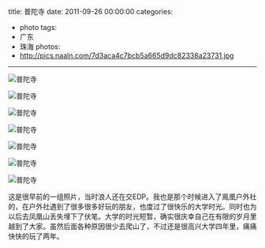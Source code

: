 title: 普陀寺
date: 2011-09-26 00:00:00
categories:
- photo
tags:
- 广东
- 珠海
photos:
- http://pics.naaln.com/7d3aca4c7bcb5a665d9dc82338a23731.jpg
---

![普陀寺](http://pics.naaln.com/bf50676daec06f5f4c790a30f6f562be.jpg)

![普陀寺](http://pics.naaln.com/2308da8a54fe482b795bb55b221d65c2.jpg)

![普陀寺](http://pics.naaln.com/7000e8da518a823fd47ee9e6ca8b4720.jpg)

![普陀寺](http://pics.naaln.com/388b47560c0e48441d74dbcc21e83c7f.jpg)

![普陀寺](http://pics.naaln.com/a2fa0a411dd049e8fd41267ed2578822.jpg)

![普陀寺](http://pics.naaln.com/1989614da2d48d3ee10335dcc1509ee7.jpg)

![普陀寺](http://pics.naaln.com/b78d4b58ff115f61a13f70def8ab5ae1.jpg)

这是很早前的一组照片，当时浪人还在交EDP。我也是那个时候进入了鳯凰户外社的，在户外社遇到了很多很多好玩的朋友，也度过了很快乐的大学时光。同时也为以后去凤凰山丢失埋下了伏笔。大学的时光短暂，确实很庆幸自己在有限的岁月里越到了大家。虽然后面各种原因很少去爬山了，不过还是很高兴大学四年里，痛痛快快的玩了两年。